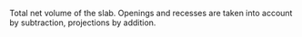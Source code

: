 Total net volume of the slab. Openings and recesses are taken into account by subtraction, projections by addition.
